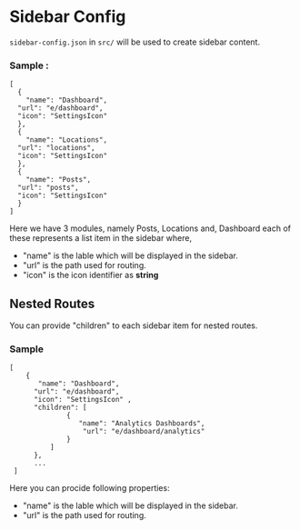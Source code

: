 ﻿# Sidebar Config

`sidebar-config.json` in `src/` will be used to create sidebar content.

### Sample : 

    [  
      {  
        "name": "Dashboard",  
      "url": "e/dashboard",  
      "icon": "SettingsIcon"  
      },   
      {  
        "name": "Locations",  
      "url": "locations",  
      "icon": "SettingsIcon"  
      },  
      {  
        "name": "Posts",  
      "url": "posts",  
      "icon": "SettingsIcon"  
      }  
    ]

Here we have 3 modules, namely Posts, Locations and, Dashboard
each of these represents a list item in the sidebar where, 
 - "name" is the lable which will be displayed in the sidebar. 
 - "url" is the path used for routing. 
 - "icon" is the icon identifier as **string**

## Nested Routes
You can provide "children" to each sidebar item for nested routes.

### Sample
    [
    	{  
           "name": "Dashboard",  
          "url": "e/dashboard",  
          "icon": "SettingsIcon" ,
          "children": [
    		      {
    		         "name": "Analytics Dashboards",  
    			      "url": "e/dashboard/analytics"
    		      }
    	      ]
          },
          ...
     ]
Here you can procide following properties: 
 - "name" is the lable which will be displayed in the sidebar. 
 - "url" is the path used for routing.
